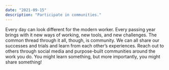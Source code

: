 ```yaml
---
date: "2021-09-15"
description: "Participate in communities."
---
```


Every day can look different for the modern worker. Every passing year brings with it new ways of working, new tools, and new challenges. The common thread through it all, though, is community. We can all share our successes and trials and learn from each other’s experiences. Reach out to others through social media and purpose-built communities around the work you do. You might learn something, but more importantly, you might share something!
